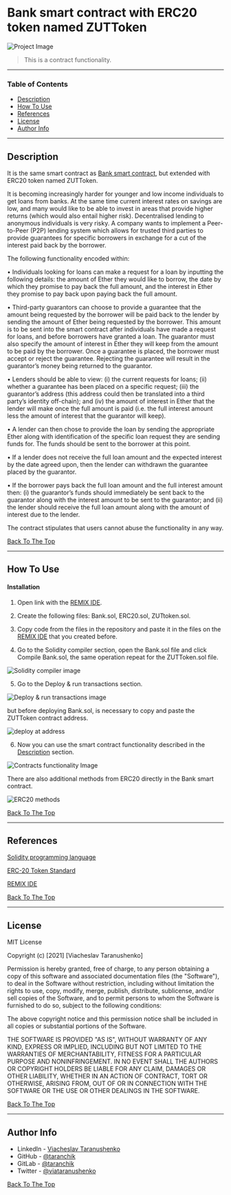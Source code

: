 # Bank smart contract with ERC20 token named ZUTToken

![Project Image](https://i.ibb.co/zX4y5Wf/photo-2020-10-22-00-17-03.jpg)

> This is a contract functionality.

---

### Table of Contents

- [Description](#description)
- [How To Use](#how-to-use)
- [References](#references)
- [License](#license)
- [Author Info](#author-info)

---

## Description

It is the same smart contract as [Bank smart contract](https://github.com/taranchik/solidity-bank-contract/blob/main/README.md#bank-smart-contract), but extended with ERC20 token named ZUTToken.

It is becoming increasingly harder for younger and low income individuals to get loans from banks. At the
same time current interest rates on savings are low, and many would like to be able to invest in areas that
provide higher returns (which would also entail higher risk). Decentralised lending to anonymous individuals
is very risky. A company wants to implement a Peer-to-Peer (P2P) lending system which allows for trusted
third parties to provide guarantees for specific borrowers in exchange for a cut of the interest paid back by
the borrower.

The following functionality encoded within:

• Individuals looking for loans can make a request for a loan by inputting the following details: the amount of Ether they would like to borrow, the date by which they promise to pay back the full amount, and the interest in Ether they promise to pay back upon paying back the full amount.

• Third-party guarantors can choose to provide a guarantee that the amount being requested by the borrower will be paid back to the lender by sending the amount of Ether being requested by the borrower. This amount is to be sent into the smart contract after individuals have made a request for loans, and before borrowers have granted a loan. The guarantor must also specify the amount of interest in Ether they will keep from the amount to be paid by the borrower. Once a guarantee is placed, the borrower must accept or reject the guarantee. Rejecting the guarantee will result in the guarantor’s money being returned to the guarantor.

• Lenders should be able to view: (i) the current requests for loans; (ii) whether a guarantee has been placed on a specific request; (iii) the guarantor’s address (this address could then be translated into
a third party’s identity off-chain); and (iv) the amount of interest in Ether that the lender will make once the full amount is paid (i.e. the full interest amount less the amount of interest that the guarantor
will keep).

• A lender can then chose to provide the loan by sending the appropriate Ether along with identification of the specific loan request they are sending funds for. The funds should be sent to the borrower at this point.

• If a lender does not receive the full loan amount and the expected interest by the date agreed upon, then the lender can withdrawn the guarantee placed by the guarantor.

• If the borrower pays back the full loan amount and the full interest amount then: (i) the guarantor’s funds should immediately be sent back to the guarantor along with the interest amount to be sent to
the guarantor; and (ii) the lender should receive the full loan amount along with the amount of interest due to the lender.

The contract stipulates that users cannot abuse the functionality in any way.

[Back To The Top](#bank-smart-contract-with-erc20-token-named-zuttoken)

---

## How To Use

#### Installation

1. Open link with the [REMIX IDE](https://remix.ethereum.org/).

2. Create the following files: Bank.sol, ERC20.sol, ZUTtoken.sol.

3. Copy code from the files in the repository and paste it in the files on the [REMIX IDE](https://remix.ethereum.org/) that you created before.

4. Go to the Solidity compiler section, open the Bank.sol file and click Compile Bank.sol, the same operation repeat for the ZUTToken.sol file.

![Solidity compiler image](https://i.ibb.co/RQTt1Tz/photo-2020-10-22-00-04-39.jpg)

5. Go to the Deploy & run transactions section.

![Deploy & run transactions image](https://i.ibb.co/r6WmXwM/photo-2020-10-22-00-04-59.jpg)

but before deploying Bank.sol, is necessary to copy and paste the ZUTToken contract address.

![deploy at address](https://i.ibb.co/MNjrBYc/2021-01-10-0ph-Kleki.png)

6. Now you can use the smart contract functionality described in the [Description](#description) section.

![Contracts functionality Image](https://i.ibb.co/zX4y5Wf/photo-2020-10-22-00-17-03.jpg)

There are also additional methods from ERC20 directly in the Bank smart contract.

![ERC20 methods](https://i.ibb.co/RN53cPR/Screenshot-from-2021-01-10-15-19-37.png)

[Back To The Top](#bank-smart-contract-with-erc20-token-named-zuttoken)

---

## References

[Solidity programming language](https://solidity.readthedocs.io/en/v0.7.4/)

[ERC-20 Token Standard](https://eips.ethereum.org/EIPS/eip-20)

[REMIX IDE](https://remix.ethereum.org/)

[Back To The Top](#bank-smart-contract-with-erc20-token-named-zuttoken)

---

## License

MIT License

Copyright (c) [2021] [Viacheslav Taranushenko]

Permission is hereby granted, free of charge, to any person obtaining a copy of this software and associated documentation files (the "Software"), to deal in the Software without restriction, including without limitation the rights to use, copy, modify, merge, publish, distribute, sublicense, and/or sell copies of the Software, and to permit persons to whom the Software is furnished to do so, subject to the following conditions:

The above copyright notice and this permission notice shall be included in all copies or substantial portions of the Software.

THE SOFTWARE IS PROVIDED "AS IS", WITHOUT WARRANTY OF ANY KIND, EXPRESS OR IMPLIED, INCLUDING BUT NOT LIMITED TO THE WARRANTIES OF MERCHANTABILITY, FITNESS FOR A PARTICULAR PURPOSE AND NONINFRINGEMENT. IN NO EVENT SHALL THE AUTHORS OR COPYRIGHT HOLDERS BE LIABLE FOR ANY CLAIM, DAMAGES OR OTHER LIABILITY, WHETHER IN AN ACTION OF CONTRACT, TORT OR OTHERWISE, ARISING FROM, OUT OF OR IN CONNECTION WITH THE SOFTWARE OR THE USE OR OTHER DEALINGS IN THE SOFTWARE.

[Back To The Top](#bank-smart-contract-with-erc20-token-named-zuttoken)

---

## Author Info

- LinkedIn - [Viacheslav Taranushenko](https://www.linkedin.com/in/viacheslav-taranushenko-727466187/)
- GitHub - [@taranchik](https://github.com/taranchik)
- GitLab - [@taranchik](https://gitlab.com/taranchik)
- Twitter - [@viataranushenko](https://twitter.com/viataranushenko)

[Back To The Top](#bank-smart-contract-with-erc20-token-named-zuttoken)
